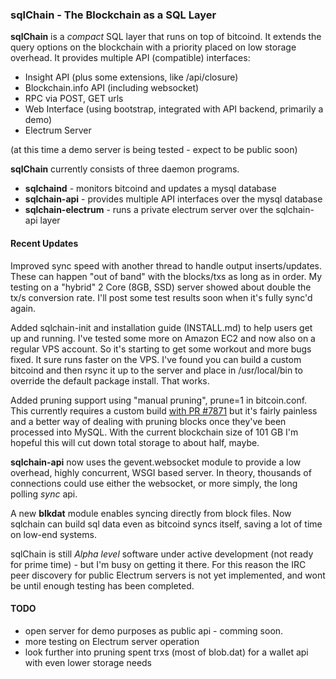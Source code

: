 ### sqlChain - The Blockchain as a SQL Layer

**sqlChain** is a *compact* SQL layer that runs on top of bitcoind. It extends the query options on the blockchain with a priority placed on low storage overhead. It provides multiple API (compatible) interfaces:

- Insight API (plus some extensions, like /api/closure)
- Blockchain.info API (including websocket)
- RPC via POST, GET urls
- Web Interface (using bootstrap, integrated with API backend, primarily a demo)
- Electrum Server

(at this time a demo server is being tested - expect to be public soon)

**sqlChain** currently consists of three daemon programs.

- **sqlchaind**             - monitors bitcoind and updates a mysql database
- **sqlchain-api**          - provides multiple API interfaces over the mysql database
- **sqlchain-electrum**     - runs a private electrum server over the sqlchain-api layer

#### Recent Updates

Improved sync speed with another thread to handle output inserts/updates. These can happen "out of band" with the blocks/txs as long as in order. My testing on a "hybrid" 2 Core (8GB, SSD) server showed about double the tx/s conversion rate. I'll post some test results soon when it's fully sync'd again.

Added sqlchain-init and installation guide (INSTALL.md) to help users get up and running. I've tested some more on Amazon EC2 and now also on a regular VPS account. So it's starting to get some workout and more bugs fixed. It sure runs faster on the VPS. I've found you can build a custom bitcoind and then rsync it up to the server and place in /usr/local/bin to override the default package install. That works.

Added pruning support using "manual pruning", prune=1 in bitcoin.conf. This currently requires a custom build [with PR #7871](https://github.com/bitcoin/bitcoin/pull/7871) but it's fairly painless and a better way of dealing with pruning blocks once they've been processed into MySQL. With the current blockchain size of 101 GB I'm hopeful this will cut down total storage to about half, maybe.

**sqlchain-api** now uses the gevent.websocket module to provide a low overhead, highly concurrent, WSGI based server. In theory, thousands of connections could use either the websocket, or more simply, the long polling *sync* api.

A new **blkdat** module enables syncing directly from block files. Now sqlchain can build sql data even as bitcoind syncs itself, saving a lot of time on low-end systems. 

sqlChain is still *Alpha level* software under active development (not ready for prime time) - but I'm busy on getting it there. For this reason the IRC peer discovery for public Electrum servers is not yet implemented, and wont be until enough testing has been completed.

#### TODO

- open server for demo purposes as public api - comming soon.
- more testing on Electrum server operation
- look further into pruning spent trxs (most of blob.dat) for a wallet api with even lower storage needs




